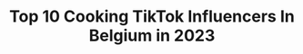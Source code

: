 ---
title: Top 10 Cooking TikTok Influencers In Belgium in 2023
description: >-
  Find top cooking TikTok influencers in Belgium in 2023. Most popular hashtags: #fyp #foryou #foryoupage #fy.
platform: TikTok
hits: 14
text_top: Analyze the most popular TikTok influencers on inBeat.
text_bottom: Our search engine has 14 TikTok influencers like this in Belgium for you to pitch.
profiles:
  - username: "cook.zone_"
    fullname: >-
      Cook Zone
    bio: >-
      
    location: "Belgium"
    followers: 2228
    engagement: 803
    commentsToLikes: 0.022905
    id: ckc30y62jrjl40j235k6k38tu
    verified: false
    hashtags: "#quarantine, #fyp, #cooking, #foodblogger"
  - username: "likemike"
    fullname: >-
      Like Mike
    bio: >-
      1/2 of the duo Dimitri Vegas and Like Mike 😈 Instagram @LikeMike
    location: "Belgium"
    followers: 8745
    engagement: 666
    commentsToLikes: 0.023030
    id: ckan5ea5leopf0i78ozqhj2g7
    verified: true
    hashtags: "#tiktokchef, #cookinglikemike, #foryou, #foryoupage"
  - username: "zaziina"
    fullname: >-
      Zaziina 💋
    bio: >-
      Instagram : Zaziina 💋 Pas toute seule dans sa tête 🤪🤣
    location: "Belgium"
    followers: 24800
    engagement: 1249
    commentsToLikes: 0.033820
    id: ckc7uk8fvye7f0j23eojoguzs
    verified: false
    hashtags: "#vintagelook, #duo, #20k, #pinup"
  - username: "ankatriencasselman"
    fullname: >-
      An-Katrien Casselman
    bio: >-
      I'm too old for Tik Tok ✅
    location: "Belgium"
    followers: 16600
    engagement: 295
    commentsToLikes: 0.089402
    id: ckbaxhdhinwuc0j237j01if5c
    verified: false
    hashtags: "#foryou, #viral, #momlife, #over30"
  - username: "fitnessfairy_antwerp"
    fullname: >-
      Mitchelle 🏋🏽
    bio: >-
      Personal Trainer in Antwerp,Belgium Filipina🇵🇭✨Mom✨Fitness Sharing Happiness
    location: "Belgium"
    followers: 106000
    engagement: 519
    commentsToLikes: 0.034675
    id: ckdsrufgnp4tl0j232vkf82nm
    verified: false
    hashtags: "#ootd, #filipina, #fy, #antwerpen"
  - username: "bahaudin_dije"
    fullname: >-
      𝘽𝙖𝙝𝙖𝙪𝙙𝙙𝙞𝙣 👑
    bio: >-
      ❤️𝙄 𝙡𝙤𝙫𝙚 𝙈𝙮 𝙁𝙤𝙡𝙡𝙤𝙬𝙚𝙧𝙨❤️ 💚🦅💚 💙🆃🅷🅰🅽🅺🆂 🅰🅻🅻💙 🤩📍🤩
    location: "Belgium"
    followers: 5100000
    engagement: 679
    commentsToLikes: 0.009676
    id: ck8ade1av5hlh0j78qa1my9ug
    verified: false
    hashtags: "#tiktok, #fyp, #wow, #duo"
  - username: "mattieknokke"
    fullname: >-
      mattieknokke
    bio: >-
      Matthias Vermeersch Belgium 🇧🇪 19 #ROADTOTIKTOKFAMOUS
    location: "Belgium"
    followers: 35300
    engagement: 233
    commentsToLikes: 0.028668
    id: ckajk9it7p62b0i78ee1fkwe7
    verified: false
    hashtags: "#fy, #fyp, #foryoupage, #quartine"
  - username: "yavmira"
    fullname: >-
      yavmira
    bio: >-
       mon Instagram @yavmira bienvenue😊 добро пожаловать 😃
    location: "Belgium"
    followers: 2708
    engagement: 286
    commentsToLikes: 0.009841
    id: ckbktxhv9p0uo0j23znuu7l0e
    verified: false
    hashtags: "#augratin, #jaimelefromage, #feta, #tomateseco"
  - username: "straffy8"
    fullname: >-
      Straffy
    bio: >-
      
    location: "Belgium"
    followers: 3990
    engagement: 522
    commentsToLikes: 0.019419
    id: cka0w10di0ukn0i789ltq4zsl
    verified: false
    hashtags: "#makeup, #fyp, #viral, #fail"
  - username: "mpolianas"
    fullname: >-
      mpolianas
    bio: >-
      ⛩🐲
    location: "Belgium"
    followers: 3626
    engagement: 1013
    commentsToLikes: 0.022858
    id: ckb9al6d2vsop0j23daewt8hp
    verified: false
    hashtags: "#bread, #pain, #pourtoi, #foryou"
---